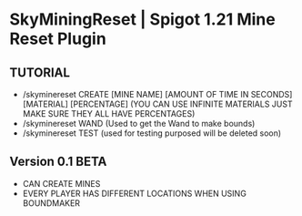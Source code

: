 # SkyMiningReset | Spigot 1.21 Mine Reset Plugin 

## TUTORIAL 

* /skyminereset CREATE [MINE NAME] [AMOUNT OF TIME IN SECONDS] [MATERIAL] [PERCENTAGE] (YOU CAN USE INFINITE MATERIALS JUST MAKE SURE THEY ALL HAVE PERCENTAGES)
* /skyminereset WAND (Used to get the Wand to make bounds)
* /skyminereset TEST (used for testing purposed will be deleted soon)

## Version 0.1 BETA

* CAN CREATE MINES 
* EVERY PLAYER HAS DIFFERENT LOCATIONS WHEN USING BOUNDMAKER
